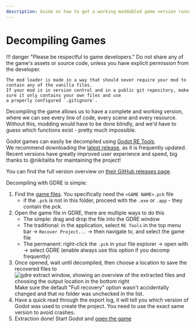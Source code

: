 ```yaml
---
description: Guide on how to get a working moddabled game version running in Godot.
---
```


# Decompiling Games

!!! danger "Please be respectful to game developers." 
    Do not share any of the game's assets or source code, unless you have explicit permission from the developer. 
    
    The mod loader is made in a way that should never require your mod to contain any of the vanilla files.
    If your mod is in version control and in a public git repository, make sure it only contains your own files and use 
    a properly configured `.gitignore`.

Decompiling the game allows us to have a complete and working version, where we can see every line of code, every scene 
and every resource. Without this, modding would have to be done blindly, and we'd have to guess which functions exist - 
pretty much impossible. 

Godot games can easily be decompiled using [Godot RE Tools](https://github.com/GDRETools/gdsdecomp).  
We recommend downloading the [latest release](https://github.com/GDRETools/gdsdecomp/releases/latest), as it is 
frequently updated. Recent versions have greatly improved user experience and speed, big thanks to @nikitalita for 
maintaining the project! 

You can find the full version overview on [their GitHub releases page](https://github.com/GDRETools/gdsdecomp/releases). 

Decompiling with GDRE is simple: 

1. Find the [game files](../file_paths.md#game-files). You specifically need the `<GAME NAME>.pck` file 
    - if the `.pck` is not in this folder, proceed with the `.exe` or `.app` - they contain the pck. 
2. Open the game file in GDRE, there are multiple ways to do this
    - The simple: drag and drop the file into the GDRE window
    - The traditional: in the application, select `RE Tools` in the top menu bar -> `Recover Project...` -> then navigate to, and select the game file
    - The permanent: right-click the `.pck` in your file explorer -> open with -> select GDRE (enable always use this option if you decomp frequently)
3. Once opened, wait until decompiled, then choose a location to save the recovered files to
    ![gdre extract window, showing an overview of the extracted files and choosing the output location in the bottom right](_media/gdre_extract_location.png)
    Make sure the default "Full recovery" option wasn't accidentally changed and that no folder was unchecked in the list.
4. Have a quick read through the export log, it will tell you which version
    of Godot was used to create the project. You need to use the exact same version to avoid crashes. 
5. Extraction done! Start Godot and [open the game](https://docs.godotengine.org/en/stable/tutorials/editor/project_manager.html#opening-and-importing-projects)
